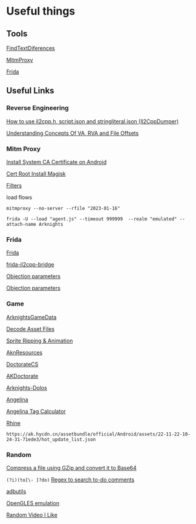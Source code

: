 # Useful things

## Tools

[FindTextDiferences](https://winmerge.org/)

[MitmProxy](https://mitmproxy.org/)

[Frida](https://github.com/frida)

## Useful Links

### Reverse Engineering

[How to use il2cpp.h, script.json and stringliteral.json (Il2CppDumper)](https://platinmods.com/threads/how-to-use-il2cpp-h-script-json-and-stringliteral-json-il2cppdumper.119775/)

[Understanding Concepts Of VA, RVA and File Offsets](https://tech-zealots.com/malware-analysis/understanding-concepts-of-va-rva-and-offset/)

### Mitm Proxy

[Install System CA Certificate on Android](https://docs.mitmproxy.org/stable/howto-install-system-trusted-ca-android/)

[Cert Root Install Magisk](https://github.com/NVISOsecurity/MagiskTrustUserCerts/blob/master/post-fs-data.sh)

[Filters](https://docs.mitmproxy.org/stable/concepts-filters/)

load flows

```
mitmproxy --no-server --rfile "2023-01-16"
```

```
frida -U --load "agent.js" --timeout 999999  --realm "emulated" --attach-name Arknights
```

### Frida

[Frida](https://frida.re/docs/javascript-api/)

[frida-il2cpp-bridge](https://github.com/vfsfitvnm/frida-il2cpp-bridge)

[Objection parameters](https://github.com/sensepost/objection/)

[Objection parameters](https://github.com/sensepost/objection/blob/50817500c86509c1b32fa1b28faa53d6b3e4f835/objection/console/cli.py#L248-L279)

### Game
[ArknightsGameData](https://github.com/Kengxxiao/ArknightsGameData)

[Decode Asset Files](https://blog.hoshi.tech/archives/70/)

[Sprite Ripping & Animation](https://www.reddit.com/r/arknights/comments/f5i62f/the_guide_to_arknights_sprite_ripping_animation/)

[AknResources](https://github.com/logchan/AknResources)

[DoctorateCS](https://github.com/DoctorateCS)

[AKDoctorate](https://github.com/AKDoctorate)

[Arknights-Dolos](https://github.com/aynakeya/Arknights-Dolos)

[Angelina](https://github.com/kyoukaya/angelina)

[Angelina Tag Calculator](https://github.com/kyoukaya/angelina/tree/master/example_clients/python)

[Rhine](https://github.com/kyoukaya/rhine)


``https://ak.hycdn.cn/assetbundle/official/Android/assets/22-11-22-10-24-31-71ede3/hot_update_list.json``

### Random

[Compress a file using GZip and convert it to Base64](https://www.herlitz.io/2011/11/03/compress-a-file-using-gzip-and-convert-it-to-base64-and-back-using-c)


``(?i)(to[\- ]?do)`` [Regex to search to-do comments](https://regex101.com/r/Ko9dh8/1)

[adbutils](https://github.com/openatx/adbutils)

[OpenGLES emulation](https://android.googlesource.com/platform/sdk/+/d816687/emulator/opengl/DESIGN)

[Random Video I Like](https://www.bilibili.com/video/BV17u411f78c/)